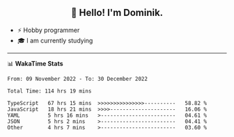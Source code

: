 <h2 align="center">👋 Hello! I'm Dominik.</h2>

- ⚡ Hobby programmer
- 🎓 I am currently studying

---
📊 **WakaTime Stats**
<!--START_SECTION:waka-->

```text
From: 09 November 2022 - To: 30 December 2022

Total Time: 114 hrs 19 mins

TypeScript   67 hrs 15 mins  >>>>>>>>>>>>>>>----------   58.82 %
JavaScript   18 hrs 21 mins  >>>>---------------------   16.06 %
YAML         5 hrs 16 mins   >------------------------   04.61 %
JSON         5 hrs 2 mins    >------------------------   04.41 %
Other        4 hrs 7 mins    >------------------------   03.60 %
```

<!--END_SECTION:waka-->
